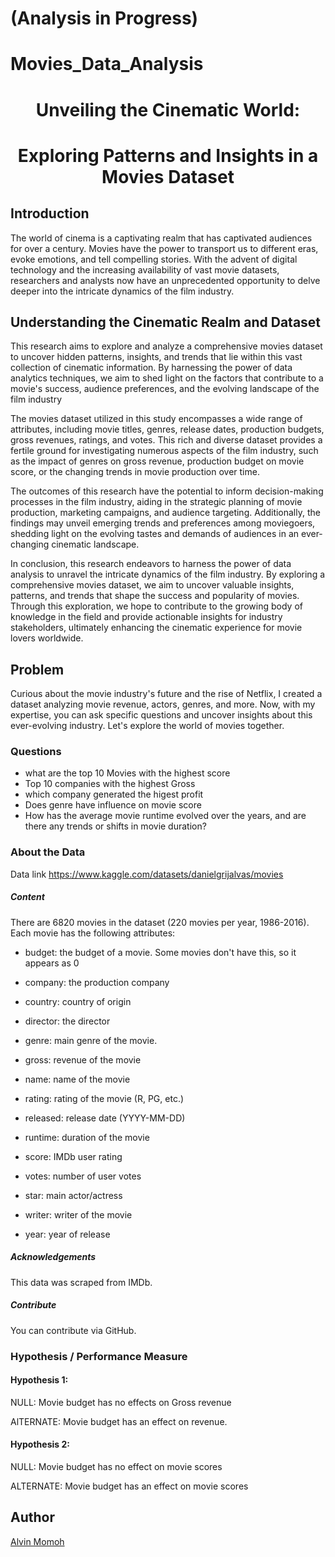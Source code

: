 # (Analysis in Progress)
# Movies_Data_Analysis

# <center>Unveiling the Cinematic World:</center> 
# <center>Exploring Patterns and Insights in a Movies Dataset</center>


## Introduction
The world of cinema is a captivating realm that has captivated audiences for over a century. Movies have the power to transport us to different eras, evoke emotions, and tell compelling stories. With the advent of digital technology and the increasing availability of vast movie datasets, researchers and analysts now have an unprecedented opportunity to delve deeper into the intricate dynamics of the film industry.


##  Understanding the Cinematic Realm and Dataset
This research aims to explore and analyze a comprehensive movies dataset to uncover hidden patterns, insights, and trends that lie within this vast collection of cinematic information. By harnessing the power of data analytics techniques, we aim to shed light on the factors that contribute to a movie's success, audience preferences, and the evolving landscape of the film industry

The movies dataset utilized in this study encompasses a wide range of attributes, including movie titles, genres, release dates, production budgets, gross revenues, ratings, and votes. This rich and diverse dataset provides a fertile ground for investigating numerous aspects of the film industry, such as the impact of genres on gross revenue, production budget on movie score, or the changing trends in movie production over time.

The outcomes of this research have the potential to inform decision-making processes in the film industry, aiding in the strategic planning of movie production, marketing campaigns, and audience targeting. Additionally, the findings may unveil emerging trends and preferences among moviegoers, shedding light on the evolving tastes and demands of audiences in an ever-changing cinematic landscape.

In conclusion, this research endeavors to harness the power of data analysis to unravel the intricate dynamics of the film industry. By exploring a comprehensive movies dataset, we aim to uncover valuable insights, patterns, and trends that shape the success and popularity of movies. Through this exploration, we hope to contribute to the growing body of knowledge in the field and provide actionable insights for industry stakeholders, ultimately enhancing the cinematic experience for movie lovers worldwide.

## Problem
Curious about the movie industry's future and the rise of Netflix, I created a dataset analyzing movie revenue, actors, genres, and more. Now, with my expertise, you can ask specific questions and uncover insights about this ever-evolving industry. Let's explore the world of movies together.

### Questions  
- what are the top 10 Movies with the highest score 
- Top 10 companies with the highest Gross
- which company generated the higest profit
- Does genre have influence on movie score
- How has the average movie runtime evolved over the years, and are there any trends or shifts in movie duration?


### About the Data
Data link https://www.kaggle.com/datasets/danielgrijalvas/movies

##### *Content*
There are 6820 movies in the dataset (220 movies per year, 1986-2016). Each movie has the following attributes:

- budget: the budget of a movie. Some movies don't have this, so it appears as 0

- company: the production company

- country: country of origin

- director: the director

- genre: main genre of the movie.

- gross: revenue of the movie

- name: name of the movie

- rating: rating of the movie (R, PG, etc.)

- released: release date (YYYY-MM-DD)

- runtime: duration of the movie

- score: IMDb user rating

- votes: number of user votes

- star: main actor/actress

- writer: writer of the movie

- year: year of release

##### *Acknowledgements*
This data was scraped from IMDb.

##### *Contribute*
You can contribute via GitHub.

### Hypothesis / Performance Measure
#### Hypothesis 1:
NULL: Movie budget has no effects on Gross revenue

AlTERNATE: Movie budget has an effect on revenue.
#### Hypothesis 2: 
NULL: Movie budget has no effect on movie scores

ALTERNATE: Movie budget has an effect on movie scores

## Author
[Alvin Momoh](https://github.com/DaitaMonk)
